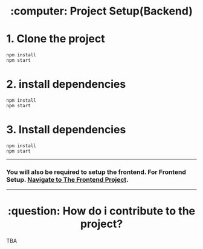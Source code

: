  <h1 align="center"> :computer: Project Setup(Backend) </h1>

# 1. Clone the project
```
npm install
npm start
```
# 2. install dependencies
```
npm install
npm start
```
# 3. Install dependencies
```
npm install
npm start
```

<hr>

### You will also be required to setup the frontend. For Frontend Setup. [Navigate to The Frontend Project](https://github.com/ArastoSahbaei/MondialChef).

<hr>

 <h1 align="center"> :question: How do i contribute to the project? </h1>
 TBA

